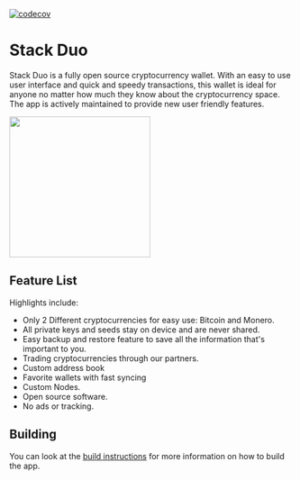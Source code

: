 [![codecov](https://codecov.io/gh/cypherstack/stack_wallet/branch/main/graph/badge.svg?token=PM1N56UTEW)](https://codecov.io/gh/cypherstack/stack_wallet)

# Stack Duo
Stack Duo is a fully open source cryptocurrency wallet. With an easy to use user interface and quick and speedy transactions, this wallet is ideal for anyone no matter how much they know about the cryptocurrency space. The app is actively maintained to provide new user friendly features.

<a href="https://play.google.com/store/apps/details?id=com.cypherstack.stackwallet">
<img width="250px" src="https://play.google.com/intl/en_us/badges/static/images/badges/en_badge_web_generic.png"></img>
</a>

## Feature List

Highlights include:
- Only 2 Different cryptocurrencies for easy use: Bitcoin and Monero.
- All private keys and seeds stay on device and are never shared.
- Easy backup and restore feature to save all the information that's important to you.
- Trading cryptocurrencies through our partners.
- Custom address book
- Favorite wallets with fast syncing
- Custom Nodes.
- Open source software.
- No ads or tracking.

## Building

You can look at the [build instructions](docs/build.md) for more information on how to build the app.